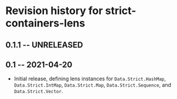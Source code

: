 # Revision history for strict-containers-lens

## 0.1.1 -- UNRELEASED

## 0.1 -- 2021-04-20

- Initial release, defining lens instances for `Data.Strict.HashMap`,
  `Data.Strict.IntMap`, `Data.Strict.Map`, `Data.Strict.Sequence`, and
  `Data.Strict.Vector`.
